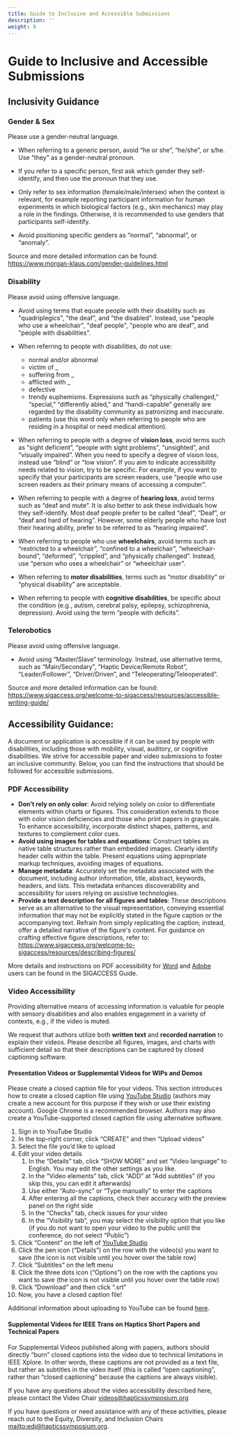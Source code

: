 ```yaml
---
title: Guide to Inclusive and Accessible Submissions
description: ''
weight: 9
---
```

# Guide to Inclusive and Accessible Submissions

## Inclusivity Guidance

### Gender & Sex

Please use a gender-neutral language. 

* When referring to a generic person, avoid “he or she”, “he/she”, or s/he. Use “they” as a gender-neutral pronoun.
 
* If you refer to a specific person, first ask which gender they self-identify, and then use the pronoun that they use. 

* Only refer to sex information (female/male/intersex) when the context is relevant, for example reporting participant information for human experiments in which biological factors (e.g.,  skin mechanics) may play a role in the findings. Otherwise, it is recommended to use genders that participants self-identify.

* Avoid positioning specific genders as “normal”, “abnormal”, or “anomaly”. 

Source and more detailed information can be found:\
<https://www.morgan-klaus.com/gender-guidelines.html>

### Disability

Please avoid using offensive language.

* Avoid using terms that equate people with their disability such as "quadriplegics", "the deaf", and "the disabled". Instead, use "people who use a wheelchair", "deaf people", "people who are deaf", and "people with disabilities".

* When referring to people with disabilities, do not use:
  * normal and/or abnormal
  * victim of _
  * suffering from _
  * afflicted with _
  * defective
  * trendy euphemisms. Expressions such as “physically challenged,” “special,” “differently abled,” and “handi-capable” generally are regarded by the disability community as patronizing and inaccurate.
  * patients (use this word only when referring to people who are residing in a hospital or need medical attention).

* When referring to people with a degree of **vision loss**, avoid terms such as “sight deficient”, “people with sight problems", “unsighted”, and “visually impaired”. When you need to specify a degree of vision loss, instead use “blind” or “low vision”. If you aim to indicate accessibility needs related to vision, try to be specific. For example, if you want to specify that your participants are screen readers, use “people who use screen readers as their primary means of accessing a computer”. 

* When referring to people with a degree of **hearing loss**, avoid terms such as “deaf and mute”. It is also better to ask these individuals how they self-identify. Most deaf people prefer to be called “deaf”, “Deaf”, or “deaf and hard of hearing”. However, some elderly people who have lost their hearing ability, prefer to be referred to as “hearing impaired”. 

* When referring to people who use **wheelchairs**, avoid terms such as “restricted to a wheelchair”, “confined to a wheelchair”, “wheelchair-bound”, “deformed”, “crippled”, and “physically challenged”. Instead, use “person who uses a wheelchair” or “wheelchair user”. 

* When referring to **motor disabilities**, terms such as “motor disability” or “physical disability” are acceptable. 

* When referring to people with **cognitive disabilities**, be specific about the condition (e.g., autism, cerebral palsy, epilepsy, schizophrenia, depression). Avoid using the term “people with deficits”.

### Telerobotics
Please avoid using offensive language. 
  * Avoid using “Master/Slave” terminology. Instead, use alternative terms, such as “Main/Secondary”, “Haptic Device/Remote Robot”, “Leader/Follower”, “Driver/Driven”, and “Teleoperating/Teleoperated”. 

Source and more detailed information can be found:\
<https://www.sigaccess.org/welcome-to-sigaccess/resources/accessible-writing-guide/>

## Accessibility Guidance:

A document or application is accessible if it can be used by people with disabilities, including those with mobility, visual, auditory, or cognitive disabilities. We strive for accessible paper and video submissions to foster an inclusive community. Below, you can find the instructions that should be followed for accessible submissions.

### PDF Accessibility

* **Don’t rely on only color**: Avoid relying solely on color to differentiate elements within charts or figures. This consideration extends to those with color vision deficiencies and those who print papers in grayscale. To enhance accessibility, incorporate distinct shapes, patterns, and textures to complement color cues.
* **Avoid using images for tables and equations**: Construct tables as native table structures rather than embedded images. Clearly identify header cells within the table. Present equations using appropriate markup techniques, avoiding images of equations.
* **Manage metadata**: Accurately set the metadata associated with the document, including author information, title, abstract, keywords, headers, and lists. This metadata enhances discoverability and accessibility for users relying on assistive technologies.
* **Provide a text description for all figures and tables**: These descriptions serve as an alternative to the visual representation, conveying essential information that may not be explicitly stated in the figure caption or the accompanying text. Refrain from simply replicating the caption; instead, offer a detailed narrative of the figure's content. For guidance on crafting effective figure descriptions, refer to:\
  <https://www.sigaccess.org/welcome-to-sigaccess/resources/describing-figures/>

More details and instructions on PDF accessibility for [Word](https://www.sigaccess.org/welcome-to-sigaccess/resources/acm-submission-with-ms-word/) and [Adobe](https://www.sigaccess.org/welcome-to-sigaccess/resources/accessible-pdf-author-guide/) users can be found in the SIGACCESS Guide. 

### Video Accessibility

Providing alternative means of accessing information is valuable for people with sensory disabilities and also enables engagement in a variety of contexts, e.g., if the video is muted. 

We request that authors utilize both **written text** and **recorded narration** to explain their videos. Please describe all figures, images, and charts with sufficient detail so that their descriptions can be captured by closed captioning software.

#### Presentation Videos or Supplemental Videos for WIPs and Demos

Please create a closed caption file for your videos. This section introduces how to create a closed caption file using [YouTube Studio](https://studio.youtube.com/channel/UCSLexDpxUfL44AB_341V3lg) (authors may create a new account for this purpose if they wish or use their existing account). Google Chrome is a recommended browser. Authors may also create a YouTube-supported closed caption file using alternative software.

1. Sign in to YouTube Studio
2. In the top-right corner, click “CREATE” and then “Upload videos”
3. Select the file you’d like to upload
4. Edit your video details
   1. In the “Details” tab, click “SHOW MORE” and set “Video language” to English. You may edit the other settings as you like.
   2. In the “Video elements” tab, click “ADD” at “Add subtitles” (if you skip this, you can edit it afterwards)
   3. Use either “Auto-sync” or “Type manually” to enter the captions
   4. After entering all the captions, check their accuracy with the preview panel on the right side
   5. In the “Checks” tab, check issues for your video
   6. In the “Visibility tab”, you may select the visibility option that you like (if you do not want to open your video to the public until the conference, do not select “Public”)
5. Click “Content” on the left of [YouTube Studio](https://studio.youtube.com/channel/UCSLexDpxUfL44AB_341V3lg)
6. Click the pen icon (“Details”) on the row with the video(s) you want to save (the icon is not visible until you hover over the table row)
7. Click “Subtitles” on the left menu
8. Click the three dots icon (“Options”) on the row with the captions you want to save (the icon is not visible until you hover over the table row)
9. Click “Download” and then click “.srt”
10. Now, you have a closed caption file!

Additional information about uploading to YouTube can be found [here](https://support.google.com/youtube/answer/57407#zippy=%2Cdetails%2Cmonetization%2Cad-suitability%2Cvideo-elements).

#### Supplemental Videos for IEEE Trans on Haptics Short Papers and Technical Papers

For Supplemental Videos published along with papers, authors should directly “burn” closed captions into the video due to technical limitations in IEEE Xplore. In other words, these captions are not provided as a text file, but rather as subtitles in the video itself (this is called “open captioning”, rather than “closed captioning” because the captions are always visible).

If you have any questions about the video accessibility described here, please contact the Video Chair [videos@hapticssymposium.org](mailto:videos@hapticssymposium.org )

If you have questions or need assistance with any of these activities, please reach out to the Equity, Diversity, and Inclusion Chairs <mailto:edi@hapticssymposium.org>.
